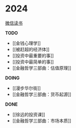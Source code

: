 ---
---

# 2024

[微信读书](https://weread.qq.com/)

**TODO**
- [[金钱心理学]]
- [[被赶超的经济体]]
- [[投资中最重要的事]]
- [[投资中最简单的事]]
- [[金融哲学三部曲：估值原理]]

**DOING**
- [[漫步华尔街]]
- [[金融哲学三部曲：货币起源]]

**DONE**
- [[徐远的投资课]]
- [[金融哲学三部曲：市场本质]]

